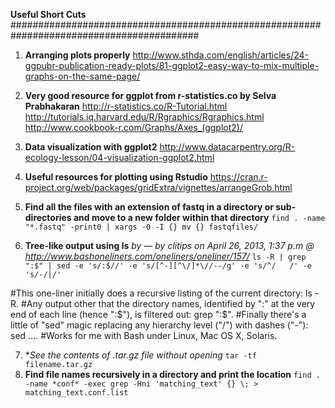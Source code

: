 **Useful Short Cuts**
##########################################################################################
1. **Arranging plots properly**
http://www.sthda.com/english/articles/24-ggpubr-publication-ready-plots/81-ggplot2-easy-way-to-mix-multiple-graphs-on-the-same-page/

2. **Very good resource for ggplot from r-statistics.co by Selva Prabhakaran**
http://r-statistics.co/R-Tutorial.html
http://tutorials.iq.harvard.edu/R/Rgraphics/Rgraphics.html
http://www.cookbook-r.com/Graphs/Axes_(ggplot2)/

3. **Data visualization with ggplot2**
http://www.datacarpentry.org/R-ecology-lesson/04-visualization-ggplot2.html

4. **Useful resources for plotting using Rstudio**
https://cran.r-project.org/web/packages/gridExtra/vignettes/arrangeGrob.html

5. **Find all the files with an extension of fastq in a directory or sub-directories and move to a new folder within that directory**
```find . -name "*.fastq" -print0 | xargs -0 -I {} mv {} fastqfiles/```

6. **Tree-like output using ls** _by — by clitips on April 26, 2013, 1:37 p.m @ http://www.bashoneliners.com/oneliners/oneliner/157/_
```ls -R | grep ":$" | sed -e 's/:$//' -e 's/[^-][^\/]*\//--/g' -e 's/^/   /' -e 's/-/|/'```

#This one-liner initially does a recursive listing of the current directory: ls -R.
#Any output other that the directory names, identified by ":" at the very end of each line (hence ":$"), is filtered out: grep ":$".
#Finally there's a little of "sed" magic replacing any hierarchy level ("/") with dashes ("-"): sed ....
#Works for me with Bash under Linux, Mac OS X, Solaris.

7. **See the contents of *.tar.gz file without opening**
```tar -tf filename.tar.gz```
8. **Find file names recursively in a directory and print the location**
```find . -name *conf* -exec grep -Hni 'matching_text' {} \; > matching_text.conf.list```
